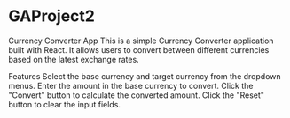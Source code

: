 # GAProject2
Currency Converter App
This is a simple Currency Converter application built with React. It allows users to convert between different currencies based on the latest exchange rates.

Features
Select the base currency and target currency from the dropdown menus.
Enter the amount in the base currency to convert.
Click the "Convert" button to calculate the converted amount.
Click the "Reset" button to clear the input fields.
